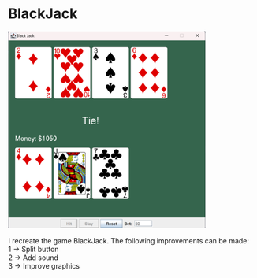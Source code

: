 # BlackJack
<img src="BlackJack.png" alt="BlackJack" width="400"/>

I recreate the game BlackJack. The following improvements can be made: <br> 
                                                                       1 -> Split button <br>
                                                                       2 -> Add sound <br>
                                                                       3 -> Improve graphics
